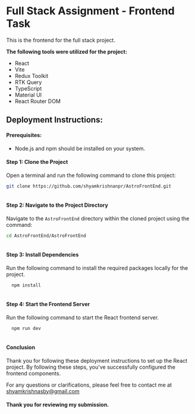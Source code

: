 # Full Stack Assignment - Frontend Task

This is the frontend for the full stack project. 

**The following tools were utilized for the project:**

- React
- Vite
- Redux Toolkit
- RTK Query
- TypeScript
- Material UI
- React Router DOM

## Deployment Instructions:

#### Prerequisites:

- Node.js and npm should be installed on your system.


#### Step 1: Clone the Project

Open a terminal and run the following command to clone this project:
```bash
git clone https://github.com/shyamkrishnanpr/AstroFrontEnd.git
 
```
#### Step 2: Navigate to the Project Directory

Navigate to the `AstroFrontEnd` directory within the cloned project using the command:
```bash
cd AstroFrontEnd/AstroFrontEnd
 
```
#### Step 3: Install Dependencies

Run the following command to install the required packages locally for the project.
```bash
  npm install
 
```

#### Step 4: Start the Frontend Server

Run the following command to start the React frontend server.

```bash
  npm run dev
 
```

#### Conclusion

Thank you for following these deployment instructions to set up the React project. By following these steps, you've successfully configured the frontend components.

For any questions or clarifications, please feel free to contact me at shyamkrishnasby@gmail.com

#### Thank you for reviewing my submission.
